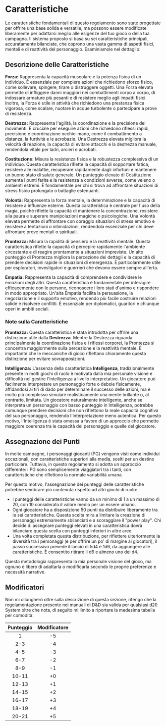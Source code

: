 # Caratteristiche
Le caratteristiche fondamentali di questo regolamento sono state progettate per offrire una base solida e versatile, ma possono essere modificate liberamente per adattarsi meglio alle esigenze del tuo gioco o della tua campagna. Il sistema proposto si basa su sei caratteristiche principali, accuratamente bilanciate, che coprono una vasta gamma di aspetti fisici, mentali e di reattività del personaggio. Esaminiamole nel dettaglio:

## Descrizione delle Caratteristiche

**Forza:** Rappresenta la capacità muscolare e la potenza fisica di un individuo. È essenziale per compiere azioni che richiedono sforzo fisico, come sollevare, spingere, tirare o distruggere oggetti. Una Forza elevata permette di infliggere danni maggiori nei combattimenti corpo a corpo, di indossare armature più pesanti e di resistere meglio agli impatti fisici. Inoltre, la Forza è utile in attività che richiedono una prestanza fisica vigorosa, come scalare, nuotare in acque turbolente o partecipare a prove di resistenza.  

**Destrezza:** Rappresenta l'agilità, la coordinazione e la precisione dei movimenti. È cruciale per eseguire azioni che richiedono riflessi rapidi, precisione e coordinazione occhio-mano, come il combattimento a distanza, la furtività e le acrobazie. Una Destrezza elevata migliora la velocità di reazione, la capacità di evitare attacchi e la destrezza manuale, rendendola vitale per ladri, arcieri e acrobati.  

**Costituzione:** Misura la resistenza fisica e la robustezza complessiva di un individuo. Questa caratteristica riflette la capacità di sopportare fatica, resistere alle malattie, recuperare rapidamente dagli infortuni e mantenere un buono stato di salute generale. Un punteggio elevato di Costituzione aumenta i punti ferita e la resistenza a condizioni avverse, come veleno o ambienti estremi. È fondamentale per chi si trova ad affrontare situazioni di stress fisico prolungato o battaglie estenuanti.  

**Volontà:** Rappresenta la forza mentale, la determinazione e la capacità di resistere a influenze esterne. Questa caratteristica è centrale per l'uso della magia, poiché riflette la capacità di mantenere la concentrazione, resistere alla paura e superare manipolazioni magiche o psicologiche. Una Volontà elevata permette di affrontare con coraggio situazioni di stress emotivo e resistere a tentazioni o intimidazioni, rendendola essenziale per chi deve affrontare prove mentali o spirituali.  

**Prontezza:** Misura la rapidità di pensiero e la reattività mentale. Questa caratteristica riflette la capacità di percepire rapidamente l'ambiente circostante e di reagire prontamente a situazioni impreviste. Un alto punteggio di Prontezza migliora la percezione dei dettagli e la capacità di prendere decisioni rapide in situazioni di emergenza. È particolarmente utile per esploratori, investigatori e guerrieri che devono essere sempre all'erta.  

**Empatia:** Rappresenta la capacità di comprendere e condividere le emozioni degli altri. Questa caratteristica è fondamentale per interagire efficacemente con le persone, riconoscere i loro stati d'animo e rispondere in modo appropriato. Un'alta Empatia facilita la persuasione, la negoziazione e il supporto emotivo, rendendo più facile costruire relazioni solide e risolvere conflitti. È essenziale per diplomatici, guaritori e chiunque operi in ambiti sociali.  

### Note sulla Caratteristiche
**Prontezza:** Questa caratteristica è stata introdotta per offrire una distinzione utile dalla **Destrezza**. Mentre la Destrezza riguarda principalmente la coordinazione fisica e i riflessi corporei, la Prontezza si concentra maggiormente sulla percezione e la reattività mentale. È importante che le meccaniche di gioco riflettano chiaramente questa distinzione per evitare sovrapposizioni.

**Intelligenza:** L'assenza della caratteristica **Intelligenza**, tradizionalmente presente in molti giochi di ruolo è motivata dalla mia personale visione e difficoltà nel gestire l'Intelligenza a livello interpretativo. Un giocatore può facilmente interpretare un personaggio forte o debole fisicamente, affidandosi ai tiri di dado per determinare il successo delle azioni, ma è molto più complesso simulare realisticamente una mente brillante o, al contrario, limitata. Un giocatore naturalmente intelligente, anche se interpreta un personaggio con basso punteggio in Intelligenza, potrebbe comunque prendere decisioni che non riflettono la reale capacità cognitiva del suo personaggio, rendendo l'interpretazione meno autentica. Per questo motivo, l'Intelligenza è stata omessa a favore di un approccio che permette maggiore coerenza tra le capacità del personaggio e quelle del giocatore.

## Assegnazione dei Punti
In molte campagne, i personaggi giocanti (PG) vengono visti come individui eccezionali, con caratteristiche superiori alla media, scelti per un destino particolare. Tuttavia, in questo regolamento si adotta un approccio differente: i PG sono semplicemente viaggiatori tra i tanti, con caratteristiche che riflettono la normale variabilità umana.

Per questo motivo, l'assegnazione dei punteggi delle caratteristiche potrebbe sembrare più contenuta rispetto ad altri giochi di ruolo:

- I punteggi delle caratteristiche vanno da un minimo di 1 a un massimo di 20, con 10 considerato il valore medio per un essere umano.
- Ogni giocatore ha a disposizione 50 punti da distribuire liberamente tra le sei caratteristiche. Questa scelta mira a limitare la creazione di personaggi estremamente sbilanciati e a scoraggiare il "power play". Chi decide di assegnare punteggi elevati in una caratteristica dovrà bilanciare questa scelta con punteggi inferiori in altre aree.
- Una volta completata questa distribuzione, per riflettere ulteriormente la diversità tra i personaggi (e per offrire un po' di margine ai giocatori), il passo successivo prevede il lancio di 5d4 e 1d6, da aggiungere alle caratteristiche. È consentito ritirare il d6 e almeno uno dei d4.

Questa metodologia rappresenta la mia personale visione del gioco, ma ognuno è libero di adattarla o modificarla secondo le proprie preferenze e necessità narrative.

## Modificatori
Non mi dilungherò oltre sulla descrizione di questa sezione, ritengo che la regolamentazione presente nei manuali di D&D sia valida per qualsiasi d20 System oltre che nota, di seguito mi limito a riportare la medesima tabella per comodità:

| Punteggio	| Modificatore |
| :-------: | :----------: |
| 1         |	-5           |
| 2-3       | -4           |
| 4-5       |	-3           |
| 6-7       |	-2           |
| 8-9       |	-1           |
| 10-11     |	+0           |
| 12-13     |	+1           |
| 14-15     |	+2           |
| 16-17     | +3           |
| 18-19     |	+4           |
| 20-21     | +5           |

